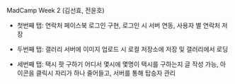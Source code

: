 MadCamp Week 2 (김선효, 전윤호)

- 첫번째 탭: 연락처
페이스북 로그인 구현, 로그인 시 서버 연동, 사용자 별 연락처 저장

- 두번째 탭: 갤러리
서버에 이미지 업로드 시 로컬 저장소에 저장 및 갤러리에서 로딩

- 세번째 탭: 택시 팟 구하기
어디서 몇시에 몇명이 택시를 구하는지 글 작성 가능, 아이콘을 클릭시 자리가 하나 줄어들고, 서버를 통해 탑승자 관리
